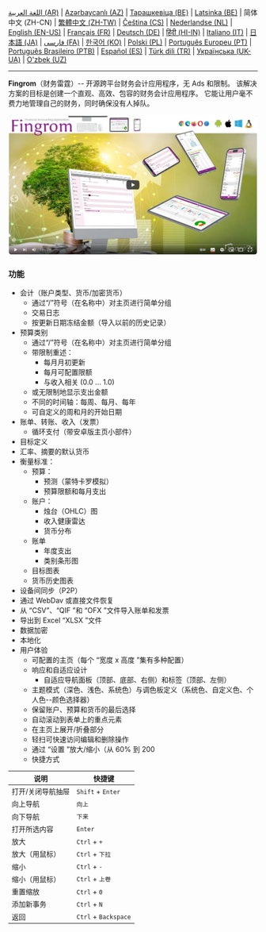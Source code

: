 [اللغة العربية (AR)](./about_ar.md) |
[Azərbaycanlı (AZ)](./about_az.md) |
[Тарашкевіца (BE)](./about_be.md) |
[Latsinka (BE)](./about_be_EU.md) |
简体中文 (ZH-CN) |
[繁體中文 (ZH-TW)](./about_zh_TW.md) |
[Čeština (CS)](./about_cs.md) |
[Nederlandse (NL)](./about_nl.md) |
[English (EN-US)](./about_en.md) |
[Français (FR)](./about_fr.md) |
[Deutsch (DE)](./about_de.md) |
[हिंदी (HI-IN)](./about_hi.md) |
[Italiano (IT)](./about_it.md) |
[日本語 (JA)](./about_ja.md) |
[فارسی (FA)](./about_fa.md) |
[한국어 (KO)](./about_ko.md) |
[Polski (PL)](./about_pl.md) |
[Português Europeu (PT)](./about_pt.md) |
[Português Brasileiro (PTB)](./about_pt_BR.md) |
[Español (ES)](./about_es.md) |
[Türk dili (TR)](./about_tr.md) |
[Українська (UK-UA)](./about_uk.md) |
[O'zbek (UZ)](./about_uz.md)

---

**Fingrom**（财务雷霆）-- 开源跨平台财务会计应用程序，无 Ads 和限制。
该解决方案的目标是创建一个直观、高效、包容的财务会计应用程序。
它能让用户毫不费力地管理自己的财务，同时确保没有人掉队。

[![观看视频](../images/presentation_en.png)](https://youtu.be/sNTbpILLsOw)

### 功能
- 会计（账户类型、货币/加密货币）
  - 通过“/”符号（在名称中）对主页进行简单分组
  - 交易日志
  - 按更新日期冻结金额（导入以前的历史记录）
- 预算类别
  - 通过“/”符号（在名称中）对主页进行简单分组
  - 带限制重述：
    - 每月月初更新
    - 每月可配置限额
    - 与收入相关 (0.0 ... 1.0)
  - 或无限制地显示支出金额
  - 不同的时间轴：每周、每月、每年
  - 可自定义的周和月的开始日期
- 账单、转账、收入（发票）
  - 循环支付（带安卓版主页小部件）
- 目标定义
- 汇率、摘要的默认货币
- 衡量标准： 
  - 预算：
    - 预测（蒙特卡罗模拟）
    - 预算限额和每月支出
  - 账户：
    - 烛台（OHLC）图
    - 收入健康雷达
    - 货币分布
  - 账单
    - 年度支出
    - 类别条形图
  - 目标图表
  - 货币历史图表
- 设备间同步（P2P） 
- 通过 WebDav 或直接文件恢复
- 从 “CSV”、“QIF ”和 “OFX ”文件导入账单和发票
- 导出到 Excel “XLSX ”文件
- 数据加密
- 本地化
- 用户体验
  - 可配置的主页（每个 “宽度 x 高度 ”集有多种配置）
  - 响应和自适应设计
    - 自适应导航面板（顶部、底部、右侧）和标签（顶部、左侧）
  - 主题模式（深色、浅色、系统色）与调色板定义（系统色、自定义色、个人色--颜色选择器）
  - 保留账户、预算和货币的最后选择
  - 自动滚动到表单上的重点元素
  - 在主页上展开/折叠部分
  - 轻扫可快速访问编辑和删除操作
  - 通过 “设置 ”放大/缩小（从 60% 到 200
  - 快捷方式

| 说明                        | 快捷键                        |
| --------------------------- | ---------------------------- |
| 打开/关闭导航抽屉            | `Shift` + `Enter`             |
| 向上导航                     | `向上`                       |
| 向下导航                    | `下来`                        |
| 打开所选内容                 | `Enter`                      |
| 放大                        | `Ctrl` + `+`                  |
| 放大（用鼠标）               | `Ctrl` + `下拉`               |
| 缩小                        | `Ctrl` + `-`                  |
| 缩小（用鼠标）               | `Ctrl` + `上卷`               |
| 重置缩放                    | `Ctrl` + `0`                  |
| 添加新事务                   | `Ctrl` + `N`                 |
| 返回                        | `Ctrl` + `Backspace`          |
<!--
| 编辑选中的项目               | `Ctrl` + `E`                  |
| 删除选中的项目               | `Ctrl` + `D`                  |
-->
